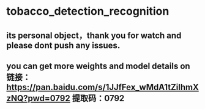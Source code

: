 # tobacco_detection_recognition
## its personal object，thank you for watch and please dont push any issues.
## you can get more weights and model details on 链接：https://pan.baidu.com/s/1JJfFex_wMdA1tZilhmXzNQ?pwd=0792 提取码：0792
